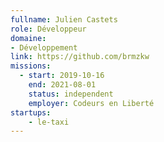 ```yaml
---
fullname: Julien Castets
role: Développeur
domaine:
- Développement
link: https://github.com/brmzkw
missions:
  - start: 2019-10-16
    end: 2021-08-01
    status: independent
    employer: Codeurs en Liberté
startups:
    - le-taxi
---
```

